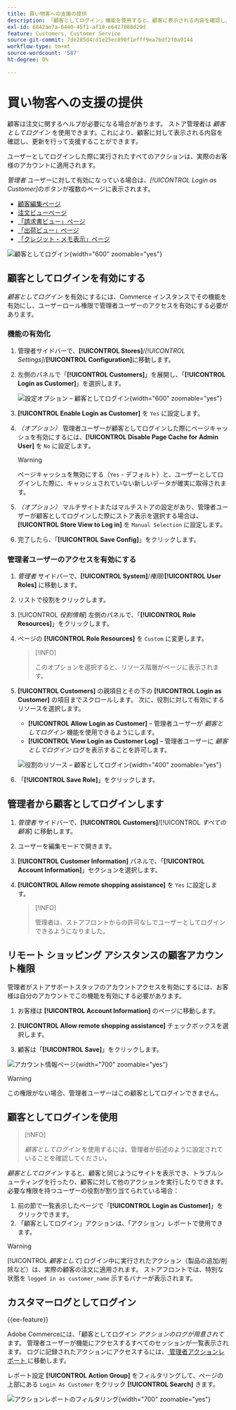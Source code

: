 ```yaml
---
title: 買い物客への支援の提供
description: 「顧客としてログイン」機能を使用すると、顧客に表示される内容を確認し、顧客に代わって更新を行うことができます。
exl-id: 6842ae7a-6440-45f1-af18-e6427088d29d
feature: Customers, Customer Service
source-git-commit: 7de285d4cd1e25ec890f1efff9ea7bdf2f0a9144
workflow-type: tm+mt
source-wordcount: '587'
ht-degree: 0%

---
```


# 買い物客への支援の提供

顧客は注文に関するヘルプが必要になる場合があります。 ストア管理者は _顧客としてログイン_ を使用できます。これにより、顧客に対して表示される内容を確認し、更新を行って支援することができます。

ユーザーとしてログインした際に実行されたすべてのアクションは、実際のお客様のアカウントに適用されます。

_管理者_ ユーザーに対して有効になっている場合は、_[!UICONTROL Login as Customer]_&#x200B;のボタンが複数のページに表示されます。

* [顧客編集ページ](../customers/update-account.md)
* [注文ビューページ](../stores-purchase/order-processing.md)
* [「請求書ビュー」ページ](../stores-purchase/invoices.md)
* [「出荷ビュー」ページ](../stores-purchase/shipments.md)
* [「クレジット・メモ表示」ページ](../stores-purchase/credit-memo-create.md)

![ 顧客としてログイン ](assets/login-as-customer.png){width="600" zoomable="yes"}

## 顧客としてログインを有効にする

_顧客としてログイン_ を有効にするには、Commerce インスタンスでその機能を有効にし、ユーザーロール権限で管理者ユーザーのアクセスを有効にする必要があります。

### 機能の有効化

1. 管理者サイドバーで、**[!UICONTROL Stores]**/_[!UICONTROL Settings]_/**[!UICONTROL Configuration]**&#x200B;に移動します。

1. 左側のパネルで「**[!UICONTROL Customers]**」を展開し、「**[!UICONTROL Login as Customer]**」を選択します。

   ![ 設定オプション – 顧客としてログイン ](../configuration-reference/customers/assets/login-as-customer.png){width="600" zoomable="yes"}

1. **[!UICONTROL Enable Login as Customer]** を `Yes` に設定します。

1. _（オプション）_ 管理者ユーザーが顧客としてログインした際にページキャッシュを有効にするには、**[!UICONTROL Disable Page Cache for Admin User]** を `No` に設定します。

   >[!WARNING]
   >
   > ページキャッシュを無効にする（`Yes` - デフォルト）と、ユーザーとしてログインした際に、キャッシュされていない新しいデータが確実に取得されます。

1. _（オプション）_ マルチサイトまたはマルチストアの設定があり、管理者ユーザーが顧客としてログインした際にストア表示を選択する場合は、**[!UICONTROL Store View to Log in]** を `Manual Selection` に設定します。

1. 完了したら、「**[!UICONTROL Save Config]**」をクリックします。

### 管理者ユーザーのアクセスを有効にする

1. _管理者_ サイドバーで、**[!UICONTROL System]**/_権限_/**[!UICONTROL User Roles]** に移動します。

1. リストで役割をクリックします。

1. [!UICONTROL _役割情報_] 左側のパネルで、「**[!UICONTROL Role Resources]**」をクリックします。

1. ページの **[!UICONTROL Role Resources]** を `Custom` に変更します。

   >[!INFO]
   >
   > このオプションを選択すると、リソース階層がページに表示されます。

1. **[!UICONTROL Customers]** の親項目とその下の **[!UICONTROL Login as Customer]** の項目までスクロールします。 次に、役割に対して有効にするリソースを選択します。

   * **[!UICONTROL Allow Login as Customer]** – 管理者ユーザーが _顧客としてログイン_ 機能を使用できるようにします。
   * **[!UICONTROL View Login as Customer Log]** – 管理者ユーザーに _顧客としてログイン_ ログを表示することを許可します。

   ![ 役割のリソース – 顧客としてログイン ](assets/customers-login-as-customer-role-resources.png){width="400" zoomable="yes"}

1. 「**[!UICONTROL Save Role]**」をクリックします。

## 管理者から顧客としてログインします

1. _管理者_ サイドバーで、**[!UICONTROL Customers]**/[!UICONTROL _すべての顧客_] に移動します。

1. ユーザーを編集モードで開きます。

1. **[!UICONTROL Customer Information]** パネルで、「**[!UICONTROL Account Information]**」セクションを選択します。

1. **[!UICONTROL Allow remote shopping assistance]** を `Yes` に設定します。

   >[!INFO]
   >
   >管理者は、ストアフロントからの許可なしでユーザーとしてログインできるようになりました。

## リモート ショッピング アシスタンスの顧客アカウント権限

管理者がストアサポートスタッフのアカウントアクセスを有効にするには、お客様は自分のアカウントでこの機能を有効にする必要があります。

1. お客様は **[!UICONTROL Account Information]** のページに移動します。

1. **[!UICONTROL Allow remote shopping assistance]** チェックボックスを選択します。

1. 顧客は「**[!UICONTROL Save]**」をクリックします。

![ アカウント情報ページ ](assets/permission.png){width="700" zoomable="yes"}

>[!WARNING]
>
>この権限がない場合、管理者ユーザーはこの顧客としてログインできません。

## 顧客としてログインを使用

>[!INFO]
>
>_顧客としてログイン_ を使用するには、管理者が前述のように設定されていることを確認してください。

_顧客としてログイン_ すると、顧客と同じようにサイトを表示でき、トラブルシューティングを行ったり、顧客に対して他のアクションを実行したりできます。 必要な権限を持つユーザーの役割が割り当てられている場合：

1. 前の節で一覧表示したページで「**[!UICONTROL Login as Customer]**」をクリックできます。
1. 「顧客としてログイン」アクションは、「アクション」レポートで使用できます。

>[!WARNING]
>
>[!UICONTROL _顧客として_] ログイン中に実行されたアクション（製品の追加/削除など）は、実際の顧客の注文に適用されます。 ストアフロントでは、特別な状態を `logged in as customer_name` 示するバナーが表示されます。

## カスタマーログとしてログイン

{{ee-feature}}

Adobe Commerceには、「顧客としてログイン _アクションのログが用意されて_ ます。 管理者ユーザーが機能にアクセスするすべてのセッションが一覧表示されます。 ログに記録されたアクションにアクセスするには、[ 管理者アクションレポート ](../systems/action-log-report.md) に移動します。

レポート設定 **[!UICONTROL Action Group]** をフィルタリングして、ページの上部にある `Login As Customer` をクリック **[!UICONTROL Search]** きます。

![ アクションレポートのフィルタリング ](assets/customers-login-as-customer-log-filter.png){width="700" zoomable="yes"}

